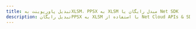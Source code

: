 ---title: تبدیل پاورپوینت بهXLSM، PPSX به XLSM مبدل رایگان یا Net SDKdescription: تبدیل رایگانPPSX به XLSM با استفاده از Net Cloud APIs & SDK. همچنین اسناد Microsoft PowerPoint را در Cloud ایجاد، ویرایش و رندر کنید.---